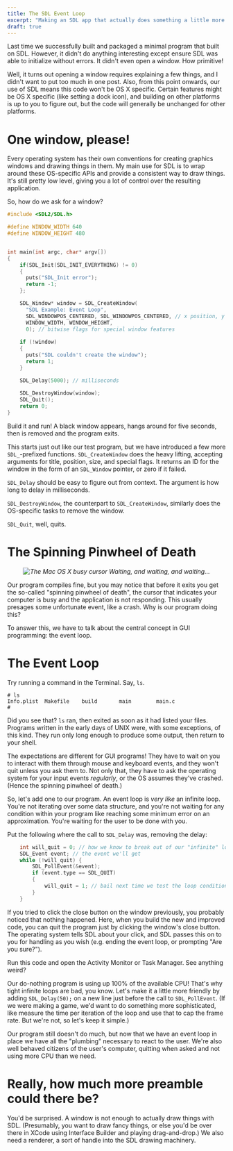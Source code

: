 ```yaml
---
title: The SDL Event Loop
excerpt: "Making an SDL app that actually does something a little more interesting than last time"
draft: true
---
```


Last time we successfully built and packaged a minimal program that built on SDL. However, it didn't do anything interesting except ensure SDL was able to initialize without errors. It didn't even open a window. How primitive!

Well, it turns out opening a window requires explaining a few things, and I didn't want to put too much in one post. Also, from this point onwards, our use of SDL means this code won't be OS X specific. Certain features might be OS X specific (like setting a dock icon), and building on other platforms is up to you to figure out, but the code will generally be unchanged for other platforms.

# One window, please!

Every operating system has their own conventions for creating graphics windows and drawing things in them. My main use for SDL is to wrap around these OS-specific APIs and provide a consistent way to draw things. It's still pretty low level, giving you a lot of control over the resulting application.

So, how do we ask for a window? 

```c
#include <SDL2/SDL.h>

#define WINDOW_WIDTH 640
#define WINDOW_HEIGHT 480


int main(int argc, char* argv[])
{
    if(SDL_Init(SDL_INIT_EVERYTHING) != 0)
    {
      puts("SDL_Init error");
      return -1;
    };

    SDL_Window* window = SDL_CreateWindow(
      "SDL Example: Event Loop",
      SDL_WINDOWPOS_CENTERED, SDL_WINDOWPOS_CENTERED, // x position, y position
      WINDOW_WIDTH, WINDOW_HEIGHT,
      0); // bitwise flags for special window features
    
    if (!window)
    {
      puts("SDL couldn't create the window");
      return 1;
    }

    SDL_Delay(5000); // milliseconds
    
    SDL_DestroyWindow(window);
    SDL_Quit();
    return 0;
}
```

Build it and run! A black window appears, hangs around for five seconds, then is removed and the program exits.

This starts just out like our test program, but we have introduced a few more `SDL_`-prefixed functions. `SDL_CreateWindow` does the heavy lifting, accepting arguments for title, position, size, and special flags. It returns an ID for the window in the form of an `SDL_Window` pointer, or zero if it failed.

`SDL_Delay` should be easy to figure out from context. The argument is how long to delay in milliseconds.

`SDL_DestroyWindow`, the counterpart to `SDL_CreateWindow`, similarly does the OS-specific tasks to remove the window.

`SDL_Quit`, well, quits.

# The Spinning Pinwheel of Death


<div style="text-align: center; font-style: italic">
  <img src="spod.gif" alt="The Mac OS X busy cursor">
  Waiting, and waiting, and waiting...
</div>

Our program compiles fine, but you may notice that before it exits you get the so-called "spinning pinwheel of death", the cursor that indicates your computer is busy and the application is not responding. This usually presages some unfortunate event, like a crash. Why is our program doing this?

To answer this, we have to talk about the central concept in GUI programming: the event loop.

# The Event Loop

Try running a command in the Terminal. Say, `ls`.

```
# ls
Info.plist  Makefile    build       main        main.c
#
```

Did you see that? `ls` ran, then exited as soon as it had listed your files. Programs written in the early days of UNIX were, with some exceptions, of this kind. They run only long enough to produce some output, then return to your shell.

The expectations are different for GUI programs! They have to wait on you to interact with them through mouse and keyboard events, and they won't quit unless you ask them to. Not only that, they have to ask the operating system for your input events *regularly*, or the OS assumes they've crashed. (Hence the spinning pinwheel of death.)

So, let's add one to our program. An event loop is *very like* an infinite loop. You're not iterating over some data structure, and you're not waiting for any condition within your program like reaching some minimum error on an approximation. You're waiting for the user to be done with you.

Put the following where the call to `SDL_Delay` was, removing the delay:

```c
    int will_quit = 0; // how we know to break out of our "infinite" loop
    SDL_Event event; // the event we'll get
    while (!will_quit) {
        SDL_PollEvent(&event);
        if (event.type == SDL_QUIT)
        {
            will_quit = 1; // bail next time we test the loop condition
        }
    }
```

If you tried to click the close button on the window previously, you probably noticed that nothing happened. Here, when you build the new and improved code, you can quit the program just by clicking the window's close button. The operating system tells SDL about your click, and SDL passes this on to you for handling as you wish (e.g. ending the event loop, or prompting "Are you sure?").

Run this code and open the Activity Monitor or Task Manager. See anything weird?

Our do-nothing program is using up 100% of the available CPU! That's why tight infinite loops are bad, you know. Let's make it a little more friendly by adding `SDL_Delay(50);` on a new line just before the call to `SDL_PollEvent`. (If we were making a game, we'd want to do something more sophisticated, like measure the time per iteration of the loop and use that to cap the frame rate. But we're not, so let's keep it simple.)

Our program still doesn't do much, but now that we have an event loop in place we have all the "plumbing" necessary to react to the user. We're also well behaved citizens of the user's computer, quitting when asked and not using more CPU than we need.

# Really, how much more preamble could there be?

You'd be surprised. A window is not enough to actually draw things with SDL. (Presumably, you want to draw fancy things, or else you'd be over there in XCode using Interface Builder and playing drag-and-drop.) We also need a renderer, a sort of handle into the SDL drawing machinery.